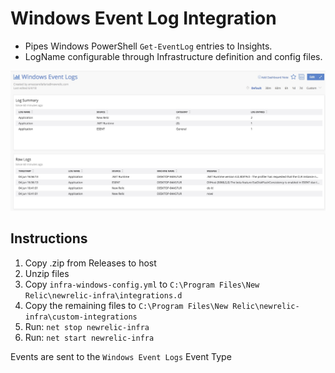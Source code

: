 # Windows Event Log Integration

* Pipes Windows PowerShell `Get-EventLog` entries to Insights.
* LogName configurable through Infrastructure definition and config files.

![screenshot](./docs/windows-events-log.jpg)

## Instructions

1. Copy .zip from Releases to host
2. Unzip files
3. Copy `infra-windows-config.yml` to `C:\Program Files\New Relic\newrelic-infra\integrations.d`
4. Copy the remaining files to `C:\Program Files\New Relic\newrelic-infra\custom-integrations`
5. Run: `net stop newrelic-infra`
6. Run: `net start newrelic-infra`

Events are sent to the `Windows Event Logs` Event Type
